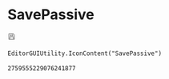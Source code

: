 # SavePassive
![](/img/SavePassive.png)

``` CSharp
EditorGUIUtility.IconContent("SavePassive")
```
```
2759555229076241877
```

